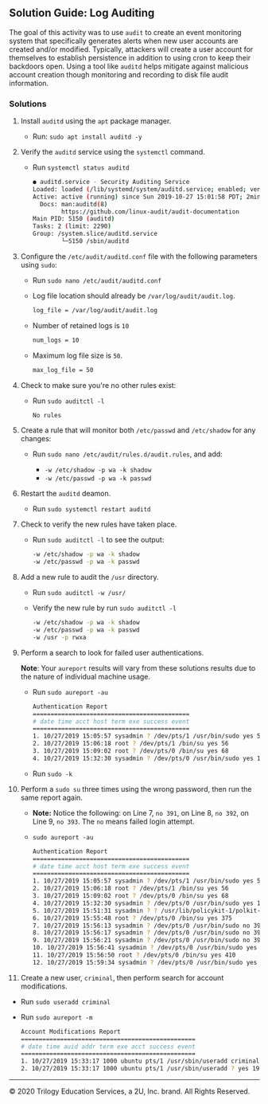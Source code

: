 ## Solution Guide: Log Auditing

The goal of this activity was to use `audit` to create an event monitoring system that specifically generates alerts when new user accounts are created and/or modified. Typically, attackers will create a user account for themselves to establish persistence in addition to using cron to keep their backdoors open. Using a tool like `auditd` helps mitigate against malicious account creation though monitoring and recording to disk file audit information.

### Solutions

1. Install `auditd` using the `apt` package manager.

   - Run:  `sudo apt install auditd -y`
  
2. Verify the `auditd` service using the `systemctl` command.

   - Run `systemctl status auditd`

      ```bash
      ● auditd.service - Security Auditing Service
      Loaded: loaded (/lib/systemd/system/auditd.service; enabled; vendor preset: enabled)
      Active: active (running) since Sun 2019-10-27 15:01:58 PDT; 2min 27s ago
        Docs: man:auditd(8)
              https://github.com/linux-audit/audit-documentation
      Main PID: 5150 (auditd)
      Tasks: 2 (limit: 2290)
      Group: /system.slice/auditd.service
              └─5150 /sbin/auditd
      ```

3. Configure the `/etc/audit/auditd.conf` file with the following parameters using `sudo`:

    - Run `sudo nano /etc/audit/auditd.conf`

    - Log file location should already be `/var/log/audit/audit.log`.

      ```bash
      log_file = /var/log/audit/audit.log
      ```

    - Number of retained logs is `10`

      ```bash
      num_logs = 10
      ```

    - Maximum log file size is `50`.

      ```bash
      max_log_file = 50
      ```

4. Check to make sure you're no other rules exist:

   - Run `sudo auditctl -l`

      ```bash
      No rules
      ```

5. Create a rule that will monitor both `/etc/passwd` and `/etc/shadow` for any changes:

    - Run `sudo nano /etc/audit/rules.d/audit.rules`, and add:

      - `-w /etc/shadow -p wa -k shadow`
      - `-w /etc/passwd -p wa -k passwd`

6. Restart the `auditd` deamon.

   - Run `sudo systemctl restart auditd`
   
7. Check to verify the new rules have taken place.

    - Run `sudo auditctl -l` to see the output:

      ```bash
      -w /etc/shadow -p wa -k shadow
      -w /etc/passwd -p wa -k passwd
      ```

8.  Add a new rule to audit the `/usr` directory.

    - Run `sudo auditctl -w /usr/`

    - Verify the new rule by run `sudo auditctl -l`

        ```bash
        -w /etc/shadow -p wa -k shadow
        -w /etc/passwd -p wa -k passwd
        -w /usr -p rwxa
        ```

9. Perform a search to look for failed user authentications.

   **Note**: Your `aureport` results will vary from these solutions results due to the nature of individual machine usage.

    - Run `sudo aureport -au`

        ```bash
        Authentication Report
        ============================================
        # date time acct host term exe success event
        ============================================
        1. 10/27/2019 15:05:57 sysadmin ? /dev/pts/1 /usr/bin/sudo yes 50
        2. 10/27/2019 15:06:18 root ? /dev/pts/1 /bin/su yes 56
        3. 10/27/2019 15:09:02 root ? /dev/pts/0 /bin/su yes 68
        4. 10/27/2019 15:32:30 sysadmin ? /dev/pts/0 /usr/bin/sudo yes 181
        ```

    - Run `sudo -k`

10. Perform a `sudo su` three times using the wrong password, then run the same report again.

    - **Note:** Notice the following: on Line 7, `no 391`, on Line 8, `no 392`, on Line 9, `no 393`. The `no` means failed login attempt.

    - `sudo aureport -au`

      ```bash
      Authentication Report
      ============================================
      # date time acct host term exe success event
      ============================================
      1. 10/27/2019 15:05:57 sysadmin ? /dev/pts/1 /usr/bin/sudo yes 50
      2. 10/27/2019 15:06:18 root ? /dev/pts/1 /bin/su yes 56
      3. 10/27/2019 15:09:02 root ? /dev/pts/0 /bin/su yes 68
      4. 10/27/2019 15:32:30 sysadmin ? /dev/pts/0 /usr/bin/sudo yes 181
      5. 10/27/2019 15:51:31 sysadmin ? ? /usr/lib/policykit-1/polkit-agent-helper-1 yes 335
      6. 10/27/2019 15:55:48 root ? /dev/pts/0 /bin/su yes 375
      7. 10/27/2019 15:56:13 sysadmin ? /dev/pts/0 /usr/bin/sudo no 391
      8. 10/27/2019 15:56:17 sysadmin ? /dev/pts/0 /usr/bin/sudo no 392
      9. 10/27/2019 15:56:21 sysadmin ? /dev/pts/0 /usr/bin/sudo no 393
      10. 10/27/2019 15:56:41 sysadmin ? /dev/pts/0 /usr/bin/sudo yes 395
      11. 10/27/2019 15:56:50 root ? /dev/pts/0 /bin/su yes 410
      12. 10/27/2019 15:59:34 sysadmin ? /dev/pts/0 /usr/bin/sudo yes 463
      ```

11. Create a new user, `criminal`, then perform search for account modifications.

   - Run `sudo useradd criminal`

   - Run `sudo aureport -m`

      ```bash
      Account Modifications Report
      =================================================
      # date time auid addr term exe acct success event
      =================================================
      1. 10/27/2019 15:33:17 1000 ubuntu pts/1 /usr/sbin/useradd criminal yes 190
      2. 10/27/2019 15:33:17 1000 ubuntu pts/1 /usr/sbin/useradd ? yes 191
      ```

---
© 2020 Trilogy Education Services, a 2U, Inc. brand. All Rights Reserved.  